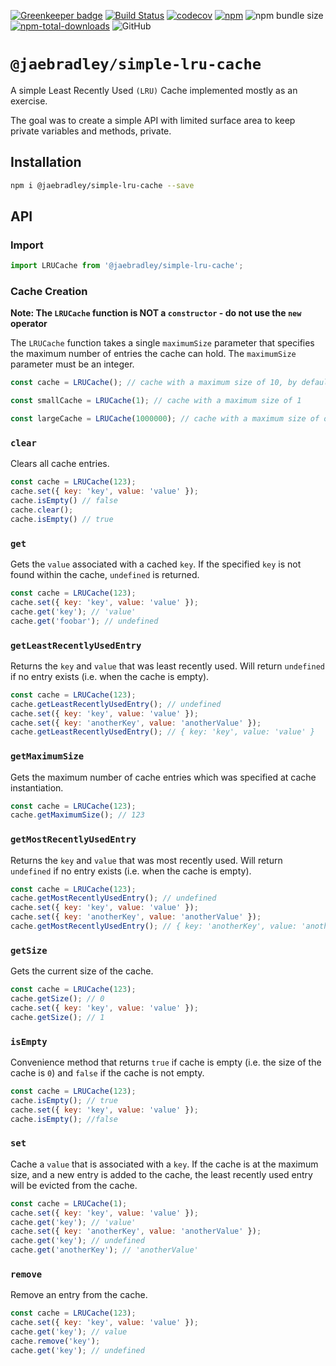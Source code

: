 [![Greenkeeper badge](https://badges.greenkeeper.io/jaebradley/simple-lru-cache.svg)](https://greenkeeper.io/)
[![Build Status](https://travis-ci.org/jaebradley/simple-lru-cache.svg?branch=master)](https://travis-ci.org/jaebradley/simple-lru-cache)
[![codecov](https://codecov.io/gh/jaebradley/simple-lru-cache/branch/master/graph/badge.svg)](https://codecov.io/gh/jaebradley/simple-lru-cache)
[![npm](https://img.shields.io/npm/v/@jaebradley/simple-lru-cache.svg)](https://www.npmjs.com/package/@jaebradley/simple-lru-cache)
![npm bundle size](https://img.shields.io/bundlephobia/minzip/@jaebradley/simple-lru-cache)
[![npm-total-downloads](https://img.shields.io/npm/dt/@jaebradley/simple-lru-cache.svg)](https://www.npmjs.com/package/@jaebradley/simple-lru-cache)
![GitHub](https://img.shields.io/github/license/jaebradley/simple-lru-cache)

# `@jaebradley/simple-lru-cache`

A simple Least Recently Used `(LRU)` Cache implemented mostly as an exercise.

The goal was to create a simple API with limited surface area to keep private variables and methods, private.

## Installation

```bash
npm i @jaebradley/simple-lru-cache --save
```

## API

### Import

```javascript
import LRUCache from '@jaebradley/simple-lru-cache';
```

### Cache Creation

**Note: The `LRUCache` function is NOT a `constructor` - do not use the `new` operator**

The `LRUCache` function takes a single `maximumSize` parameter that specifies the maximum number of entries the cache can hold. The `maximumSize` parameter must be an integer.

```javascript
const cache = LRUCache(); // cache with a maximum size of 10, by default

const smallCache = LRUCache(1); // cache with a maximum size of 1

const largeCache = LRUCache(1000000); // cache with a maximum size of one million
```

### `clear`

Clears all cache entries.

```javascript
const cache = LRUCache(123);
cache.set({ key: 'key', value: 'value' });
cache.isEmpty() // false
cache.clear();
cache.isEmpty() // true
```

### `get`

Gets the `value` associated with a cached `key`. If the specified `key` is not found within the cache, `undefined` is returned.

```javascript
const cache = LRUCache(123);
cache.set({ key: 'key', value: 'value' });
cache.get('key'); // 'value'
cache.get('foobar'); // undefined
```

### `getLeastRecentlyUsedEntry`

Returns the `key` and `value` that was least recently used. Will return `undefined` if no entry exists (i.e. when the cache is empty).

```javascript
const cache = LRUCache(123);
cache.getLeastRecentlyUsedEntry(); // undefined
cache.set({ key: 'key', value: 'value' });
cache.set({ key: 'anotherKey', value: 'anotherValue' });
cache.getLeastRecentlyUsedEntry(); // { key: 'key', value: 'value' }
```

### `getMaximumSize`

Gets the maximum number of cache entries which was specified at cache instantiation.

```javascript
const cache = LRUCache(123);
cache.getMaximumSize(); // 123
```

### `getMostRecentlyUsedEntry`

Returns the `key` and `value` that was most recently used. Will return `undefined` if no entry exists (i.e. when the cache is empty).

```javascript
const cache = LRUCache(123);
cache.getMostRecentlyUsedEntry(); // undefined
cache.set({ key: 'key', value: 'value' });
cache.set({ key: 'anotherKey', value: 'anotherValue' });
cache.getMostRecentlyUsedEntry(); // { key: 'anotherKey', value: 'anotherValue' }
```

### `getSize`

Gets the current size of the cache.

```javascript
const cache = LRUCache(123);
cache.getSize(); // 0
cache.set({ key: 'key', value: 'value' });
cache.getSize(); // 1
```

### `isEmpty`

Convenience method that returns `true` if cache is empty (i.e. the size of the cache is `0`) and `false` if the cache is not empty.

```javascript
const cache = LRUCache(123);
cache.isEmpty(); // true
cache.set({ key: 'key', value: 'value' });
cache.isEmpty(); //false
```

### `set`

Cache a `value` that is associated with a `key`. If the cache is at the maximum size, and a new entry is added to the cache, the least recently used entry will be evicted from the cache.

```javascript
const cache = LRUCache(1);
cache.set({ key: 'key', value: 'value' });
cache.get('key'); // 'value'
cache.set({ key: 'anotherKey', value: 'anotherValue' });
cache.get('key'); // undefined
cache.get('anotherKey'); // 'anotherValue'
```

### `remove`

Remove an entry from the cache.

```javascript
const cache = LRUCache(123);
cache.set({ key: 'key', value: 'value' });
cache.get('key'); // value
cache.remove('key');
cache.get('key'); // undefined
```
